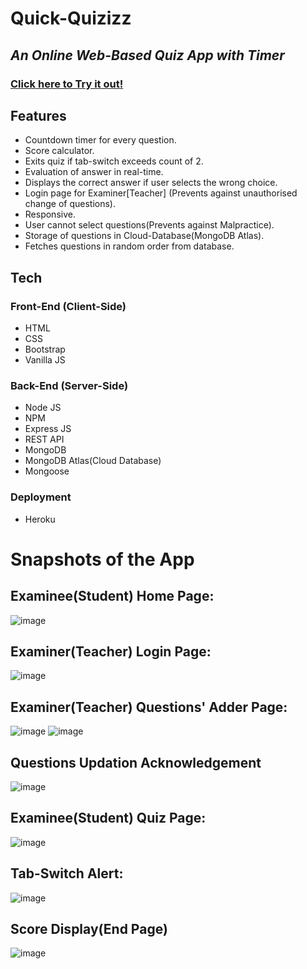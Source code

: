# Quick-Quizizz

## _An Online Web-Based Quiz App with Timer_

### [Click here to Try it out!](https://quick-quizizz.herokuapp.com/)

## Features

- Countdown timer for every question.
- Score calculator.
- Exits quiz if tab-switch exceeds count of 2.
- Evaluation of answer in real-time.
- Displays the correct answer if user selects the wrong choice.
- Login page for Examiner[Teacher] (Prevents against unauthorised change of questions).
- Responsive.
- User cannot select questions(Prevents against Malpractice).
- Storage of questions in Cloud-Database(MongoDB Atlas).
- Fetches questions in random order from database.


## Tech

### Front-End (Client-Side)
- HTML
- CSS
- Bootstrap
- Vanilla JS

### Back-End (Server-Side)
- Node JS
- NPM
- Express JS
- REST API
- MongoDB
- MongoDB Atlas(Cloud Database)
- Mongoose

### Deployment
- Heroku

# Snapshots of the App
## Examinee(Student) Home Page:
![image](https://user-images.githubusercontent.com/89148170/191922600-f44c6527-6fd6-4251-ae8a-a97182796b4e.png)

## Examiner(Teacher) Login Page:
![image](https://user-images.githubusercontent.com/89148170/193406996-a9100238-8417-4b5c-83a3-99852a329a58.png)

## Examiner(Teacher) Questions' Adder Page:
![image](https://user-images.githubusercontent.com/89148170/193407035-fdc34b8c-d4bc-4873-b083-53064b37a51d.png)
![image](https://user-images.githubusercontent.com/89148170/193407017-09992d75-b588-4b79-9270-4303fb7b003e.png)

## Questions Updation Acknowledgement
![image](https://user-images.githubusercontent.com/89148170/188828510-319629fd-c790-4c68-acdf-377bc059b81f.png)

## Examinee(Student) Quiz Page:
![image](https://user-images.githubusercontent.com/89148170/191923444-5fb2b313-f1c6-4b62-9b21-e1da9d942cc4.png)

## Tab-Switch Alert:
![image](https://user-images.githubusercontent.com/89148170/191923599-2bba5d4e-8ff3-4515-a1a4-c0accd0ba950.png)

## Score Display(End Page)
![image](https://user-images.githubusercontent.com/89148170/191923787-1d3f6244-fe27-4c99-8d55-c0cb99d10849.png)



